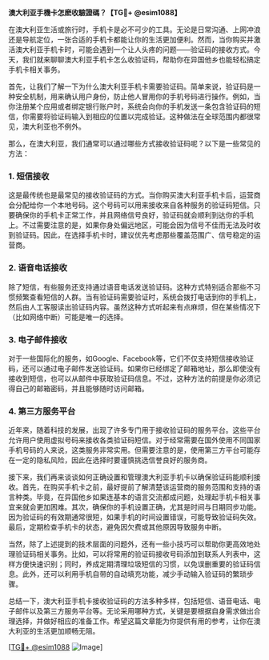 **澳大利亚手機卡怎麽收驗證碼？【TG💪+ @esim1088】**

在澳大利亚生活或旅行时，手机卡是必不可少的工具。无论是日常沟通、上网冲浪还是导航定位，一张合适的手机卡都能让你的生活更加便利。然而，当你购买并激活澳大利亚手机卡时，可能会遇到一个让人头疼的问题——验证码的接收方式。今天，我们就来聊聊澳大利亚手机卡怎么收验证码，帮助你在异国他乡也能轻松搞定手机卡相关事务。

首先，让我们了解一下为什么澳大利亚手机卡需要验证码。简单来说，验证码是一种安全机制，用来确认用户身份，防止他人冒用你的手机号码进行操作。例如，当你注册某个应用或者绑定银行账户时，系统会向你的手机发送一条包含验证码的短信，你需要将验证码输入到相应的位置以完成验证。这种做法在全球范围内都很常见，澳大利亚也不例外。

那么，在澳大利亚，我们通常可以通过哪些方式接收验证码呢？以下是一些常见的方法：

### 1. **短信接收**
这是最传统也是最常见的接收验证码的方式。当你购买澳大利亚手机卡后，运营商会分配给你一个本地号码。这个号码可以用来接收来自各种服务的验证码短信。只要确保你的手机卡正常工作，并且网络信号良好，验证码就会顺利到达你的手机上。不过需要注意的是，如果你身处偏远地区，可能会因为信号不佳而无法及时收到验证码。因此，在选择手机卡时，建议优先考虑那些覆盖范围广、信号稳定的运营商。

### 2. **语音电话接收**
除了短信，有些服务还支持通过语音电话发送验证码。这种方式特别适合那些不习惯频繁查看短信的人群。当有验证码需要验证时，系统会拨打电话到你的手机上，然后由人工客服读出验证码内容。虽然这种方式听起来有点麻烦，但在某些情况下（比如网络中断）可能是唯一的选择。

### 3. **电子邮件接收**
对于一些国际化的服务，如Google、Facebook等，它们不仅支持短信接收验证码，还可以通过电子邮件发送验证码。如果你已经绑定了邮箱地址，那么即使没有接收到短信，也可以从邮件中获取验证码信息。不过，这种方法的前提是你必须记得自己的邮箱密码，并且能够随时访问邮箱。

### 4. **第三方服务平台**
近年来，随着科技的发展，出现了许多专门用于接收验证码的服务平台。这些平台允许用户使用虚拟号码来接收各类验证码短信。对于经常需要在国外使用不同国家手机号码的人来说，这类服务非常实用。但需要注意的是，使用第三方平台可能存在一定的隐私风险，因此在选择时要谨慎挑选信誉良好的服务商。

接下来，我们再来谈谈如何正确设置和管理澳大利亚手机卡以确保验证码能顺利接收。首先，在购买手机卡之前，最好提前了解清楚该运营商的服务范围和支持的语言种类。毕竟，在异国他乡如果连基本的语言交流都成问题，处理起手机卡相关事宜来就会更加困难。其次，确保你的手机设置正确，尤其是时间与日期同步功能。因为验证码的有效期通常很短，如果手机的时间设置错误，可能导致验证码失效。最后，定期检查手机卡的状态，避免因欠费或其他原因导致服务中断。

当然，除了上述提到的技术层面的问题外，还有一些小技巧可以帮助你更高效地处理验证码相关事务。比如，可以将常用的验证码接收号码添加到联系人列表中，这样方便快速识别；同时，养成定期清理垃圾短信的习惯，以免误删重要的验证码信息。此外，还可以利用手机自带的自动填充功能，减少手动输入验证码的繁琐步骤。

总结一下，澳大利亚手机卡接收验证码的方法多种多样，包括短信、语音电话、电子邮件以及第三方服务平台等。无论采用哪种方式，关键是要根据自身需求做出合理选择，并做好相应的准备工作。希望这篇文章能为你提供有用的参考，让你在澳大利亚的生活更加顺畅无阻。

[[TG💪+ @esim1088](https://t.me/s/esim1088) ![Image](https://i.postimg.cc/4NQfJmqS/Snipaste-2025-05-13-00-14-12.png)]